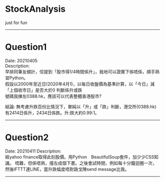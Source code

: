 # StockAnalysis
just for fun

-----------------------------------------------------------------

# Question1  
Date: 20210405  
Description:  
早排同筆友傾計，佢提到「股市得1/4時間係升」，我地可以證實下係唔係，順手熟習Python。  
假設以2000年至近日(2020年4月1)，以每日收盤價為基準計算，以「今日」減「上個收市日」是否大於0 判斷係升或跌  
號碼我揀左0388.hk，應該可以代表整體香港股市?  

結論: 無考慮升跌百份比情況下，單純以「升」或「跌」判斷，港交所(0388.hk)有2414日係升，2434日係跌。升:跌大約0.99:1。  

-----------------------------------------------------------------

# Question2 
Date: 20210411 
Description:  
經yahoo finance取得此刻股價。用Python　BeautifulSoup套件，加少少CSS知識。
唔難，但係唔熟，撞左成個下晝。之後會試時間，例如每十分鐘迴圈一次，然後IFTTT連LINE，當升跌幅度唔對路戈陣send message比我。

-----------------------------------------------------------------
